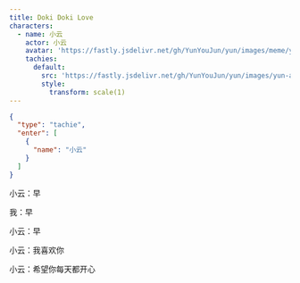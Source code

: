 ```yaml
---
title: Doki Doki Love
characters:
  - name: 小云
    actor: 小云
    avatar: 'https://fastly.jsdelivr.net/gh/YunYouJun/yun/images/meme/yun-good-alpha-compressed.png'
    tachies:
      default:
        src: 'https://fastly.jsdelivr.net/gh/YunYouJun/yun/images/yun-alpha-compressed.webp'
        style:
          transform: scale(1)
---
```


```json
{
  "type": "tachie",
  "enter": [
    {
      "name": "小云"
    }
  ]
}
```

小云：早

我：早

小云：早

小云：我喜欢你

小云：希望你每天都开心
